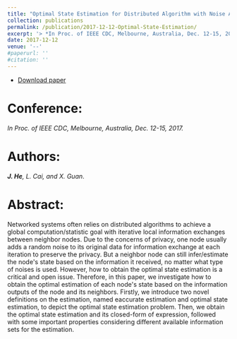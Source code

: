 ```yaml
---
title: "Optimal State Estimation for Distributed Algorithm with Noise Adding Mechanism"
collection: publications
permalink: /publication/2017-12-12-Optimal-State-Estimation/
excerpt: '> *In Proc. of IEEE CDC, Melbourne, Australia, Dec. 12-15, 2017*<br>***J. He**, L. Cai, and X. Guan*.'
date: 2017-12-12
venue: '--'
#paperurl: ''
#citation: ''
---
```

- [Download paper](https://ieeexplore.ieee.org/abstract/document/8264267/metrics)

Conference:
===
*In Proc. of IEEE CDC, Melbourne, Australia, Dec. 12-15, 2017.*  

Authors:
===
***J. He**, L. Cai, and X. Guan*.

Abstract:
===
Networked systems often relies on distributed algorithms to achieve a global computation/statistic goal with iterative local information exchanges between neighbor nodes. Due to the concerns of privacy, one node usually adds a random noise to its original data for information exchange at each iteration to preserve the privacy. But a neighbor node can still infer/estimate the node's state based on the information it received, no matter what type of noises is used. However, how to obtain the optimal state estimation is a critical and open issue. Therefore, in this paper, we investigate how to obtain the optimal estimation of each node's state based on the information outputs of the node and its neighbors. Firstly, we introduce two novel definitions on the estimation, named eaccurate estimation and optimal state estimation, to depict the optimal state estimation problem. Then, we obtain the optimal state estimation and its closed-form of expression, followed with some important properties considering different available information sets for the estimation.
